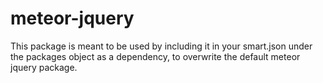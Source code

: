meteor-jquery
=============

This package is meant to be used by including it in your smart.json under the packages object as a dependency, to overwrite the default meteor jquery package.
